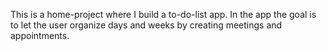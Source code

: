 This is a home-project where I build a to-do-list app. In the app the goal is to let the user organize days and weeks by creating meetings and appointments. 
